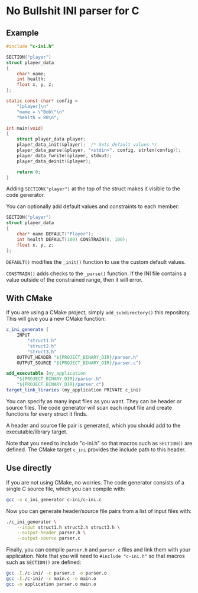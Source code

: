 # No Bullshit INI parser for C

## Example

```c
#include "c-ini.h"

SECTION("player")
struct player_data
{
    char* name;
    int health;
    float x, y, z;
};

static const char* config =
    "[player]\n"
    "name = \"Bob\"\n"
    "health = 80\n";

int main(void)
{
    struct player_data player;
    player_data_init(&player);  /* Sets default values */
    player_data_parse(&player, "<stdin>", config, strlen(config));
    player_data_fwrite(&player, stdout);
    player_data_deinit(&player);

    return 0;
}
```

Adding ```SECTION("player")``` at the top of the struct makes it visible to the
code generator.

You can optionally add default values and constraints to each member:
```c
SECTION("player")
struct player_data
{
    char* name DEFAULT("Player");
    int health DEFAULT(100) CONSTRAIN(0, 100);
    float x, y, z;
};
```

```DEFAULT()``` modifies the ```_init()``` function to use the custom default values.

```CONSTRAIN()``` adds  checks  to the ```_parse()``` function. If the INI file
contains  a  value  outside  of  the  constrained  range,  then it will  error.

## With CMake

If  you  are  using  a  CMake  project,  simply  ```add_subdirectory()```  this
repository. This will give you a new CMake function:

```cmake
c_ini_generate (
    INPUT
        "struct1.h"
        "struct2.h"
        "struct3.h"
    OUTPUT_HEADER "${PROJECT_BINARY_DIR}/parser.h"
    OUTPUT_SOURCE "${PROJECT_BINARY_DIR}/parser.c")

add_executable (my_application
    "${PROJECT_BINARY_DIR}/parser.h"
    "${PROJECT_BINARY_DIR}/parser.c")
target_link_liraries (my_application PRIVATE c_ini)
```

You can specify as many input files  as  you want. They can be header or source
files. The  code  generator  will scan each input file and create functions for
every struct it finds.

A  header and source file pair is  generated,  which  you  should  add  to  the
executable/library target.

Note that you need to include "c-ini.h" so that macros such  as ```SECTION()```
are  defined. The CMake target ```c_ini``` provides the include  path  to  this
header.

## Use directly

If you are not using CMake, no worries. The code generator consists of a single
C source file, which you can compile with:

```sh
gcc -o c_ini_generator c-ini/c-ini.c
```

Now you can generate  header/source file pairs from a list of input files with:

```sh
./c_ini_generator \
    --input struct1.h struct2.h struct3.h \
    --output-header parser.h \
    --output-source parser.c
```

Finally, you can compile  ```parser.h``` and ```parser.c``` files and link them
with  your application. Note that you will need to ```#include "c-ini.h"```  so
that macros such as ```SECTION()``` are defined:

```sh
gcc -I./c-ini/ -c parser.c -o parser.o
gcc -I./c-ini/ -c main.c -o main.o
gcc -o application parser.o main.o
```

